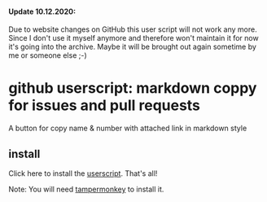 #### Update 10.12.2020: 
Due to website changes on GitHub this user script will not work any more. Since I don't use it myself anymore and therefore won't maintain it for now it's going into the archive. Maybe it will be brought out again sometime by me or someone else ;-)

# github userscript: markdown coppy for issues and pull requests
A button for copy name &amp; number with attached link in markdown style

## install
Click here to install the [userscript](https://github.com/fm-sys/github-issues-markdown-coppy/raw/master/git%20markdown%20copy.user.js). That's all!

Note: You will need [tampermonkey](https://www.tampermonkey.net/) to install it.
